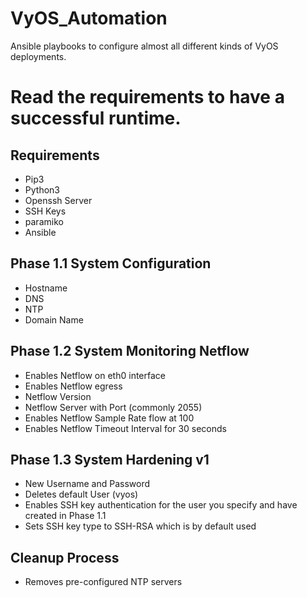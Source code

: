 # VyOS_Automation
Ansible playbooks to configure almost all different kinds of VyOS deployments.

# Read the requirements to have a successful runtime. 

## Requirements

* Pip3 
* Python3 
* Openssh Server
* SSH Keys
* paramiko
* Ansible

## Phase 1.1 System Configuration

* Hostname
* DNS
* NTP
* Domain Name

## Phase 1.2 System Monitoring Netflow

* Enables Netflow on eth0 interface
* Enables Netflow egress 
* Netflow Version
* Netflow Server with Port (commonly 2055)
* Enables Netflow Sample Rate flow at 100
* Enables Netflow Timeout Interval for 30 seconds 


## Phase 1.3 System Hardening v1

* New Username and Password
* Deletes default User (vyos)
* Enables SSH key authentication for the user you specify and have created in Phase 1.1
* Sets SSH key type to SSH-RSA which is by default used

## Cleanup Process

* Removes pre-configured NTP servers